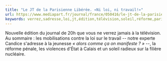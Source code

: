 ```yaml
---
title: "Le JT de la Parisienne Libérée. «Ni loi, ni travail!»"
url: https://www.mediapart.fr/journal/france/050416/le-jt-de-la-parisienne-liberee-ni-loi-ni-travail
keywords: verrez,sadresse,loi,jt,édition,télévision,soleil,réforme,parisienne,radieux,violences,travail,libérée,sommaire
---
```

Nouvelle édition du journal de 20h que vous ne verrez jamais à la télévision. Au sommaire : les mobilisations contre la loi sur le travail -- notre experte Candice s'adresse à la jeunesse *« alors comme ça on manifeste ? »* --, la réforme pénale, les violences d\'État à Calais et un soleil radieux sur la filière nucléaire.
